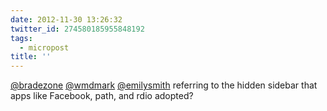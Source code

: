 ```yaml
---
date: 2012-11-30 13:26:32
twitter_id: 274580185955848192
tags:
  - micropost
title: ''
---
```


[@bradezone](https://twitter.com/bradezone) [@wmdmark](https://twitter.com/wmdmark) [@emilysmith](https://twitter.com/emilysmith) referring to the hidden sidebar that apps like Facebook, path, and rdio adopted?

